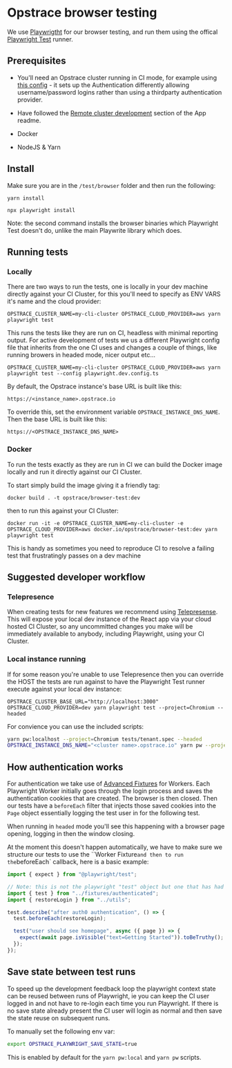 # Opstrace browser testing

We use [Playwrigtht](https://playwright.dev/docs/intro) for our browser testing, and run them using the offical [Playwright Test](https://playwright.dev/docs/test-intro) runner.

## Prerequisites

* You'll need an Opstrace cluster running in CI mode, for example using [this config](https://github.com/opstrace/opstrace/blob/main/ci/cluster-config.yaml) - it sets up the Authentication differently allowing username/password logins rather than using a thirdparty authentication provider.

* Have followed the [Remote cluster development](https://github.com/opstrace/opstrace/blob/main/packages/app/README.md#remote-cluster-development) section of the App readme.

* Docker

* NodeJS & Yarn

## Install

Make sure you are in the `/test/browser` folder and then run the following:

`yarn install`

`npx playwright install`

Note: the second command installs the browser binaries which Playwright Test doesn't do, unlike the main Playwrite library which does.

## Running tests

### Locally

There are two ways to run the tests, one is locally in your dev machine directly against your CI Cluster, for this you'll need to specify as ENV VARS it's name and the cloud provider:

`OPSTRACE_CLUSTER_NAME=my-cli-cluster OPSTRACE_CLOUD_PROVIDER=aws yarn playwright test`

This runs the tests like they are run on CI, headless with minimal reporting output. For active development of tests we us a different Playwright config file that inherits from the one CI uses and changes a couple of things, like running browers in headed mode, nicer output etc...

`OPSTRACE_CLUSTER_NAME=my-cli-cluster OPSTRACE_CLOUD_PROVIDER=aws yarn playwright test --config playwright.dev.config.ts`

By default, the Opstrace instance's base URL is built like this:

```text
https://<instance_name>.opstrace.io
```

To override this, set the environment variable `OPSTRACE_INSTANCE_DNS_NAME`.
Then the base URL is built like this:

```text
https://<OPSTRACE_INSTANCE_DNS_NAME>
```


### Docker

To run the tests exactly as they are run in CI we can build the Docker image locally and run it directly against our CI Cluster.

To start simply build the image giving it a friendly tag:

`docker build . -t opstrace/browser-test:dev`

then to run this against your CI Cluster:

`docker run -it -e OPSTRACE_CLUSTER_NAME=my-cli-cluster -e OPSTRACE_CLOUD_PROVIDER=aws docker.io/opstrace/browser-test:dev yarn playwright test`

This is handy as sometimes you need to reproduce CI to resolve a failing test that frustratingly passes on a dev machine

## Suggested developer workflow

### Telepresence

When creating tests for new features we recommend using [Telepresense](https://github.com/opstrace/opstrace/blob/main/packages/app/README.md#remote-cluster-development). This will expose your local dev instance of the React app via your cloud hosted CI Cluster, so any uncommitted changes you make will be immediately available to anybody, including Playwright, using your CI Cluster.

### Local instance running

If for some reason you're unable to use Telepresence then you can override the HOST the tests are run against to have the Playwright Test runner execute against your local dev instance:

`OPSTRACE_CLUSTER_BASE_URL="http://localhost:3000" OPSTRACE_CLOUD_PROVIDER=dev yarn playwright test --project=Chromium --headed`

For convience you can use the included scripts:

```bash
yarn pw:localhost --project=Chromium tests/tenant.spec --headed
OPSTRACE_INSTANCE_DNS_NAME="<cluster name>.opstrace.io" yarn pw --project=Chromium tests/clusterHealth.spec --headed

```

## How authentication works

For authentication we take use of [Advanced Fixtures](https://playwright.dev/docs/test-fixtures) for Workers. Each Playwright Worker initially goes through the login process and saves the authentication cookies that are created. The browser is then closed. Then our tests have a `beforeEach` filter that injects those saved cookies into the `Page` object essentially logging the test user in for the following test.

When running in `headed` mode you'll see this happening with a browser page opening, logging in then the window closing.

At the moment this doesn't happen automatically, we have to make sure we structure our tests to use the ``Worker Fixture` and then to run the `beforeEach` callback, here is a basic example:

```typescript
import { expect } from "@playwright/test";

// Note: this is not the playwright "test" object but one that has had the authentication worker fixture added to it
import { test } from "../fixtures/authenticated";
import { restoreLogin } from "../utils";

test.describe("after auth0 authentication", () => {
  test.beforeEach(restoreLogin);

  test("user should see homepage", async ({ page }) => {
    expect(await page.isVisible("text=Getting Started")).toBeTruthy();
  });
});
```

## Save state between test runs

To speed up the development feedback loop the playwright context state can be reused between runs of Playwright, ie you can keep the CI user logged in and not have to re-login each time you run Playwright. If there is no save state already present the CI user will login as normal and then save the state reuse on subsequent runs.

To manually set the following env var:

```bash
export OPSTRACE_PLAYWRIGHT_SAVE_STATE=true

```

This is enabled by default for the `yarn pw:local` and `yarn pw` scripts.
